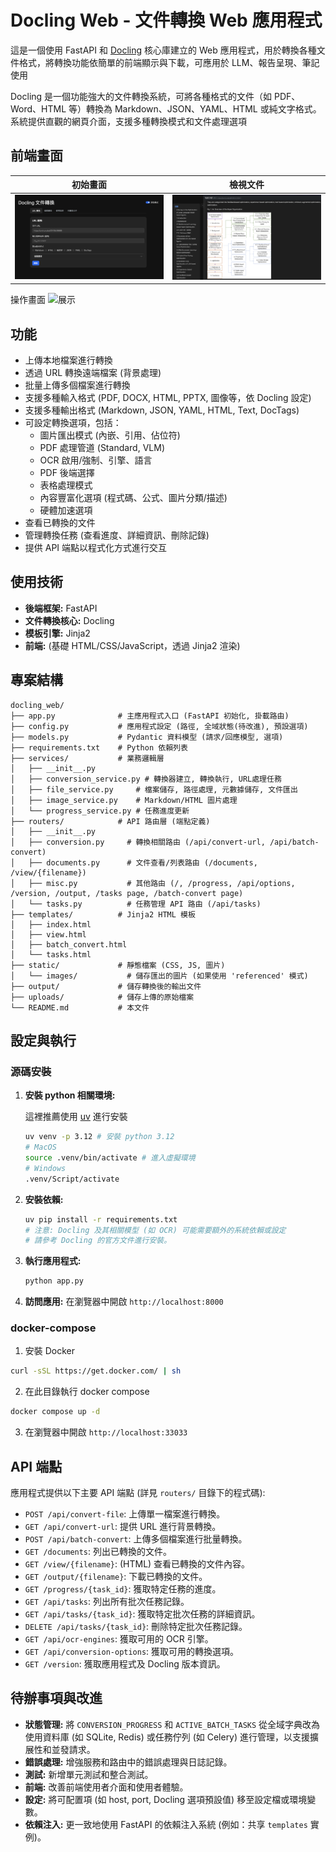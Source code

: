 # Docling Web - 文件轉換 Web 應用程式

這是一個使用 FastAPI 和 [Docling](https://github.com/docling-project/docling) 核心庫建立的 Web 應用程式，用於轉換各種文件格式，將轉換功能依簡單的前端顯示與下載，可應用於 LLM、報告呈現、筆記使用

Docling 是一個功能強大的文件轉換系統，可將各種格式的文件（如 PDF、Word、HTML 等）轉換為 Markdown、JSON、YAML、HTML 或純文字格式。系統提供直觀的網頁介面，支援多種轉換模式和文件處理選項

## 前端畫面
| 初始畫面     | 檢視文件   |
| ----------- | -------------|
|![前端畫面](docs/frontend.png)| ![檢視文件](docs/files.png)|

操作畫面
![展示](docs/display.gif)

## 功能

*   上傳本地檔案進行轉換
*   透過 URL 轉換遠端檔案 (背景處理)
*   批量上傳多個檔案進行轉換
*   支援多種輸入格式 (PDF, DOCX, HTML, PPTX, 圖像等，依 Docling 設定)
*   支援多種輸出格式 (Markdown, JSON, YAML, HTML, Text, DocTags)
*   可設定轉換選項，包括：
    *   圖片匯出模式 (內嵌、引用、佔位符)
    *   PDF 處理管道 (Standard, VLM)
    *   OCR 啟用/強制、引擎、語言
    *   PDF 後端選擇
    *   表格處理模式
    *   內容豐富化選項 (程式碼、公式、圖片分類/描述)
    *   硬體加速選項
*   查看已轉換的文件
*   管理轉換任務 (查看進度、詳細資訊、刪除記錄)
*   提供 API 端點以程式化方式進行交互

## 使用技術

*   **後端框架:** FastAPI
*   **文件轉換核心:** Docling
*   **模板引擎:** Jinja2
*   **前端:** (基礎 HTML/CSS/JavaScript，透過 Jinja2 渲染)

## 專案結構

```
docling_web/
├── app.py              # 主應用程式入口 (FastAPI 初始化, 掛載路由)
├── config.py           # 應用程式設定 (路徑, 全域狀態(待改進), 預設選項)
├── models.py           # Pydantic 資料模型 (請求/回應模型, 選項)
├── requirements.txt    # Python 依賴列表
├── services/           # 業務邏輯層
│   ├── __init__.py
│   ├── conversion_service.py # 轉換器建立, 轉換執行, URL處理任務
│   ├── file_service.py     # 檔案儲存, 路徑處理, 元數據儲存, 文件匯出
│   ├── image_service.py    # Markdown/HTML 圖片處理
│   └── progress_service.py # 任務進度更新
├── routers/            # API 路由層 (端點定義)
│   ├── __init__.py
│   ├── conversion.py     # 轉換相關路由 (/api/convert-url, /api/batch-convert)
│   ├── documents.py      # 文件查看/列表路由 (/documents, /view/{filename})
│   ├── misc.py           # 其他路由 (/, /progress, /api/options, /version, /output, /tasks page, /batch-convert page)
│   └── tasks.py          # 任務管理 API 路由 (/api/tasks)
├── templates/          # Jinja2 HTML 模板
│   ├── index.html
│   ├── view.html
│   ├── batch_convert.html
│   └── tasks.html
├── static/             # 靜態檔案 (CSS, JS, 圖片)
│   └── images/           # 儲存匯出的圖片 (如果使用 'referenced' 模式)
├── output/             # 儲存轉換後的輸出文件
├── uploads/            # 儲存上傳的原始檔案
└── README.md           # 本文件
```

## 設定與執行

### 源碼安裝
1. **安裝 python 相關環境:**
    
    這裡推薦使用 [uv](https://github.com/astral-sh/uv) 進行安裝
    ```bash
    uv venv -p 3.12 # 安裝 python 3.12
    # MacOS
    source .venv/bin/activate # 進入虛擬環境
    # Windows
    .venv/Script/activate
    ```
2.  **安裝依賴:**
    ```bash
    uv pip install -r requirements.txt 
    # 注意: Docling 及其相關模型 (如 OCR) 可能需要額外的系統依賴或設定
    # 請參考 Docling 的官方文件進行安裝。
    ```

3.  **執行應用程式:**
    ```bash
    python app.py
    ```

4.  **訪問應用:**
    在瀏覽器中開啟 `http://localhost:8000`

### docker-compose
1. 安裝 Docker
```bash
curl -sSL https://get.docker.com/ | sh
```
2. 在此目錄執行 docker compose
```bash
docker compose up -d
```
3. 在瀏覽器中開啟 `http://localhost:33033` 


## API 端點

應用程式提供以下主要 API 端點 (詳見 `routers/` 目錄下的程式碼):

*   `POST /api/convert-file`: 上傳單一檔案進行轉換。
*   `GET /api/convert-url`: 提供 URL 進行背景轉換。
*   `POST /api/batch-convert`: 上傳多個檔案進行批量轉換。
*   `GET /documents`: 列出已轉換的文件。
*   `GET /view/{filename}`: (HTML) 查看已轉換的文件內容。
*   `GET /output/{filename}`: 下載已轉換的文件。
*   `GET /progress/{task_id}`: 獲取特定任務的進度。
*   `GET /api/tasks`: 列出所有批次任務記錄。
*   `GET /api/tasks/{task_id}`: 獲取特定批次任務的詳細資訊。
*   `DELETE /api/tasks/{task_id}`: 刪除特定批次任務記錄。
*   `GET /api/ocr-engines`: 獲取可用的 OCR 引擎。
*   `GET /api/conversion-options`: 獲取可用的轉換選項。
*   `GET /version`: 獲取應用程式及 Docling 版本資訊。

## 待辦事項與改進

*   **狀態管理:** 將 `CONVERSION_PROGRESS` 和 `ACTIVE_BATCH_TASKS` 從全域字典改為使用資料庫 (如 SQLite, Redis) 或任務佇列 (如 Celery) 進行管理，以支援擴展性和並發請求。
*   **錯誤處理:** 增強服務和路由中的錯誤處理與日誌記錄。
*   **測試:** 新增單元測試和整合測試。
*   **前端:** 改善前端使用者介面和使用者體驗。
*   **設定:** 將可配置項 (如 host, port, Docling 選項預設值) 移至設定檔或環境變數。
*   **依賴注入:** 更一致地使用 FastAPI 的依賴注入系統 (例如：共享 `templates` 實例)。
